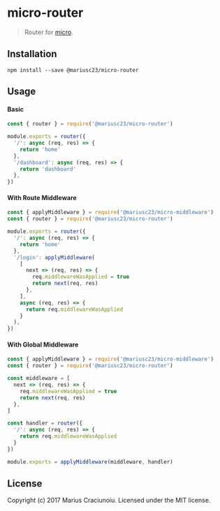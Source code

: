 # micro-router

> Router for [micro](https://github.com/zeit/micro).

## Installation

    npm install --save @mariusc23/micro-router

## Usage

#### Basic

```js
const { router } = require('@mariusc23/micro-router')

module.exports = router({
  '/': async (req, res) => {
    return 'home'
  },
  '/dashboard': async (req, res) => {
    return 'dashboard'
  },
})
```

#### With Route Middleware

```js
const { applyMiddleware } = require('@mariusc23/micro-middleware')
const { router } = require('@mariusc23/micro-router')

module.exports = router({
  '/': async (req, res) => {
    return 'home'
  },
  '/login': applyMiddleware(
    [
      next => (req, res) => {
        req.middlewareWasApplied = true
        return next(req, res)
      },
    ],
    async (req, res) => {
      return req.middlewareWasApplied
    }
  ),
})
```

#### With Global Middleware

```js
const { applyMiddleware } = require('@mariusc23/micro-middleware')
const { router } = require('@mariusc23/micro-router')

const middleware = [
  next => (req, res) => {
    req.middlewareWasApplied = true
    return next(req, res)
  },
]

const handler = router({
  '/': async (req, res) => {
    return req.middlewareWasApplied
  }
})

module.exports = applyMiddleware(middleware, handler)
```

## License

Copyright (c) 2017 Marius Craciunoiu. Licensed under the MIT license.
